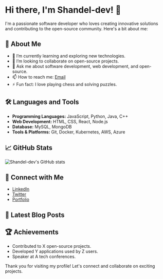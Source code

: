 # Hi there, I'm Shandel-dev! 👋

I'm a passionate software developer who loves creating innovative solutions and contributing to the open-source community. Here's a bit about me:

## 🚀 About Me

- 🌱 I’m currently learning and exploring new technologies.
- 👯 I’m looking to collaborate on open-source projects.
- 💬 Ask me about software development, web development, and open-source.
- 📫 How to reach me: [Email](mailto:shandel.dev@example.com)
- ⚡ Fun fact: I love playing chess and solving puzzles.

## 🛠️ Languages and Tools

- **Programming Languages:** JavaScript, Python, Java, C++
- **Web Development:** HTML, CSS, React, Node.js
- **Database:** MySQL, MongoDB
- **Tools & Platforms:** Git, Docker, Kubernetes, AWS, Azure

## 📈 GitHub Stats

![Shandel-dev's GitHub stats](https://github-readme-stats.vercel.app/api?username=Shandel-dev&show_icons=true&theme=radical)

## 🔗 Connect with Me

- [LinkedIn](https://www.linkedin.com/in/shandel-dev)
- [Twitter](https://twitter.com/shandel_dev)
- [Portfolio](https://shandel-dev-portfolio.com)

## 📝 Latest Blog Posts

<!-- BLOG-POST-LIST:START -->
<!-- BLOG-POST-LIST:END -->

## 🏆 Achievements

- Contributed to X open-source projects.
- Developed Y applications used by Z users.
- Speaker at A tech conferences.

Thank you for visiting my profile! Let's connect and collaborate on exciting projects.
